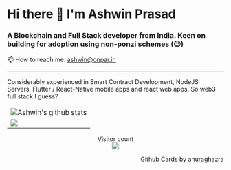 # Hi there 👋 I'm Ashwin Prasad

### A Blockchain and Full Stack developer from India. Keen on building for adoption using non-ponzi schemes (😉)

📫 How to reach me: <a href='mailto:pashwin@onpar.in'>ashwin@onpar.in</a>

---

Considerably experienced in Smart Contract Development, NodeJS Servers, Flutter / React-Native mobile apps and react web apps. So web3 full stack I guess?

<table border="0">
  <tr>
    <td>
<img align="center" src="https://github-readme-stats.vercel.app/api?username=d3fkon&count_private=true&theme=radical" alt="Ashwin's github stats" />
    </td>
  </tr>
  
  <tr>
    <td>
<img align="center" src="https://github-readme-stats.vercel.app/api/top-langs/?username=d3fkon&layout=compact&theme=radical" />
    </td>
  </tr>
</table>



<p align="center"> 
  Visitor count<br>
  <img src="https://profile-counter.glitch.me/d3fkon/count.svg" />
</p>
<p align="right">
Github Cards by <a href="https://github.com/anuraghazra">anuraghazra</a>
</p>


<!--
**d3fkon/d3fkon** is a ✨ _special_ ✨ repository because its `README.md` (this file) appears on your GitHub profile.

Here are some ideas to get you started:

- 🔭 I’m currently working on ...
- 🌱 I’m currently learning ...
- 👯 I’m looking to collaborate on ...
- 🤔 I’m looking for help with ...
- 💬 Ask me about ...
- 📫 How to reach me: ...
- 😄 Pronouns: ...
- ⚡ Fun fact: ...
-->
